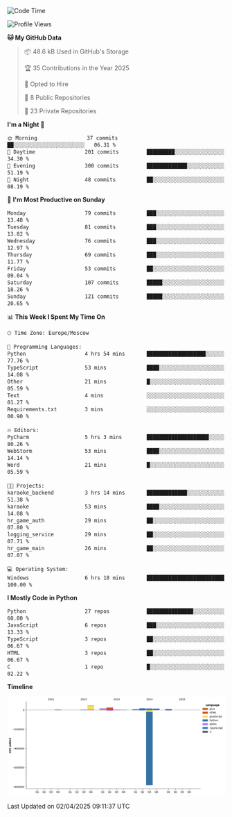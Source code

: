 <!--START_SECTION:waka-->
![Code Time](http://img.shields.io/badge/Code%20Time-642%20hrs%2050%20mins-blue)

![Profile Views](http://img.shields.io/badge/Profile%20Views-3-blue)

**🐱 My GitHub Data** 

> 📦 48.6 kB Used in GitHub's Storage 
 > 
> 🏆 35 Contributions in the Year 2025
 > 
> 💼 Opted to Hire
 > 
> 📜 8 Public Repositories 
 > 
> 🔑 23 Private Repositories 
 > 
**I'm a Night 🦉** 

```text
🌞 Morning                37 commits          ██░░░░░░░░░░░░░░░░░░░░░░░   06.31 % 
🌆 Daytime                201 commits         █████████░░░░░░░░░░░░░░░░   34.30 % 
🌃 Evening                300 commits         █████████████░░░░░░░░░░░░   51.19 % 
🌙 Night                  48 commits          ██░░░░░░░░░░░░░░░░░░░░░░░   08.19 % 
```
📅 **I'm Most Productive on Sunday** 

```text
Monday                   79 commits          ███░░░░░░░░░░░░░░░░░░░░░░   13.48 % 
Tuesday                  81 commits          ███░░░░░░░░░░░░░░░░░░░░░░   13.82 % 
Wednesday                76 commits          ███░░░░░░░░░░░░░░░░░░░░░░   12.97 % 
Thursday                 69 commits          ███░░░░░░░░░░░░░░░░░░░░░░   11.77 % 
Friday                   53 commits          ██░░░░░░░░░░░░░░░░░░░░░░░   09.04 % 
Saturday                 107 commits         █████░░░░░░░░░░░░░░░░░░░░   18.26 % 
Sunday                   121 commits         █████░░░░░░░░░░░░░░░░░░░░   20.65 % 
```


📊 **This Week I Spent My Time On** 

```text
🕑︎ Time Zone: Europe/Moscow

💬 Programming Languages: 
Python                   4 hrs 54 mins       ███████████████████░░░░░░   77.76 % 
TypeScript               53 mins             ████░░░░░░░░░░░░░░░░░░░░░   14.08 % 
Other                    21 mins             █░░░░░░░░░░░░░░░░░░░░░░░░   05.59 % 
Text                     4 mins              ░░░░░░░░░░░░░░░░░░░░░░░░░   01.27 % 
Requirements.txt         3 mins              ░░░░░░░░░░░░░░░░░░░░░░░░░   00.90 % 

🔥 Editors: 
PyCharm                  5 hrs 3 mins        ████████████████████░░░░░   80.26 % 
WebStorm                 53 mins             ████░░░░░░░░░░░░░░░░░░░░░   14.14 % 
Word                     21 mins             █░░░░░░░░░░░░░░░░░░░░░░░░   05.59 % 

🐱‍💻 Projects: 
karaoke_backend          3 hrs 14 mins       █████████████░░░░░░░░░░░░   51.38 % 
karaoke                  53 mins             ████░░░░░░░░░░░░░░░░░░░░░   14.08 % 
hr_game_auth             29 mins             ██░░░░░░░░░░░░░░░░░░░░░░░   07.80 % 
logging_service          29 mins             ██░░░░░░░░░░░░░░░░░░░░░░░   07.71 % 
hr_game_main             26 mins             ██░░░░░░░░░░░░░░░░░░░░░░░   07.07 % 

💻 Operating System: 
Windows                  6 hrs 18 mins       █████████████████████████   100.00 % 
```

**I Mostly Code in Python** 

```text
Python                   27 repos            ███████████████░░░░░░░░░░   60.00 % 
JavaScript               6 repos             ███░░░░░░░░░░░░░░░░░░░░░░   13.33 % 
TypeScript               3 repos             ██░░░░░░░░░░░░░░░░░░░░░░░   06.67 % 
HTML                     3 repos             ██░░░░░░░░░░░░░░░░░░░░░░░   06.67 % 
C                        1 repo              █░░░░░░░░░░░░░░░░░░░░░░░░   02.22 % 
```



**Timeline**

![Lines of Code chart](https://raw.githubusercontent.com/adlemx/adlemx/main/assets/bar_graph.png)


 Last Updated on 02/04/2025 09:11:37 UTC
<!--END_SECTION:waka-->
